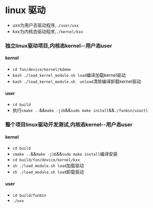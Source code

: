 # linux 驱动
- uxx为用户态驱动程序,`./user/uxx`
- kxx为内核态驱动程序,`./kernel/kxx`

### 独立linux驱动项目,内核态kernel--用户态user
#### kernel
- `cd fun/device/kernel/kdemo`
- `bash ./load_kernel_module.sh load`编译加载kernel驱动
- `bash ./load_kernel_module.sh  unload`清除编译卸载kernel驱动
#### user
- `cd build`
- 执行`cmake ..`&&`make -j16`&&`sudo make install`&&`./funbin/uioctl`

### 整个项目linux驱动开发测试,内核态kernel--用户态user
#### kernel
- `cd build`
- `cmake ..`&&`make -j16`&&`sudo make install`编译安装
- `cd build/fun/device/kernel/kxx`
- `sh ./load_module.sh load`加载驱动
- `sh ./load_module.sh load`卸载驱动
#### user
- `cd build/funbin`
- `./uxx`
